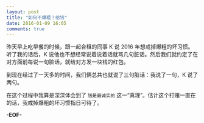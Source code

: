 ```yaml
---
layout: post
title: "如何不爆粗？给钱"
date: 2016-01-09 16:05
comments: true
---
```


昨天早上吃早餐的时候，跟一起合租的同事 K 说 2016 年想戒掉爆粗的坏习惯。听了我的话后，K 说他也不想经常说着说着话就骂几句脏话。然后我们就约定了在对方面前每说一句脏话，就给对方发一块钱的红包。

到现在经过了一天多的时间，我们俩总共也就说了三句脏话：我说了一句，K 说了两句。

在这个过程中我算是深深体会到了 `钱是最诚实的` 这一“真理”。估计这个打赌一直在的话，我戒掉爆粗的坏习惯指日可待了。

**-EOF-**
